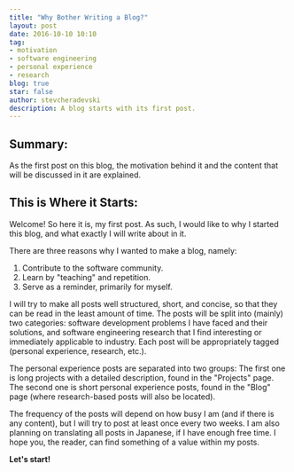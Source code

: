 ```yaml
---
title: "Why Bother Writing a Blog?"
layout: post
date: 2016-10-10 10:10
tag:
- motivation
- software engineering
- personal experience
- research
blog: true
star: false
author: stevcheradevski
description: A blog starts with its first post.
---
```


## Summary:

As the first post on this blog, the motivation behind it and the content that will be discussed in it are explained.

## This is Where it Starts:

Welcome! So here it is, my first post. As such, I would like to why I started this blog, and what exactly I will write about in it.

There are three reasons why I wanted to make a blog, namely:

1. Contribute to the software community.
2. Learn by "teaching" and repetition.
3. Serve as a reminder, primarily for myself.

I will try to make all posts well structured, short, and concise, so that they can be read in the least amount of time. The posts will be split into (mainly) two categories: software development problems I have faced and their solutions, and software engineering research that I find interesting or immediately applicable to industry. Each post will be appropriately tagged (personal experience, research, etc.).

The personal experience posts are separated into two groups: The first one is long projects with a detailed description, found in the "Projects" page. The second one is short personal experience posts, found in the "Blog" page (where research-based posts will also be located).

The frequency of the posts will depend on how busy I am (and if there is any content), but I will try to post at least once every two weeks. I am also planning on translating all posts in Japanese, if I have enough free time. I hope you, the reader, can find something of a value within my posts.

**Let's start!**
